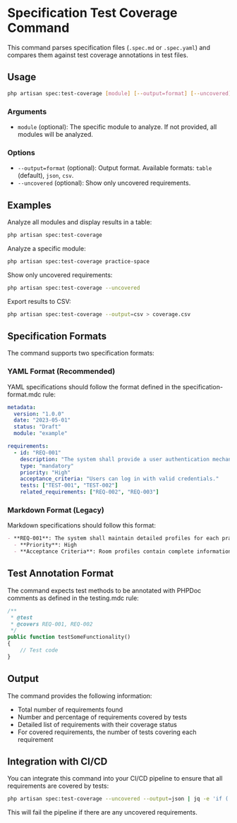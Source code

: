 # Specification Test Coverage Command

This command parses specification files (`.spec.md` or `.spec.yaml`) and compares them against test coverage annotations in test files.

## Usage

```bash
php artisan spec:test-coverage [module] [--output=format] [--uncovered]
```

### Arguments

- `module` (optional): The specific module to analyze. If not provided, all modules will be analyzed.

### Options

- `--output=format` (optional): Output format. Available formats: `table` (default), `json`, `csv`.
- `--uncovered` (optional): Show only uncovered requirements.

## Examples

Analyze all modules and display results in a table:
```bash
php artisan spec:test-coverage
```

Analyze a specific module:
```bash
php artisan spec:test-coverage practice-space
```

Show only uncovered requirements:
```bash
php artisan spec:test-coverage --uncovered
```

Export results to CSV:
```bash
php artisan spec:test-coverage --output=csv > coverage.csv
```

## Specification Formats

The command supports two specification formats:

### YAML Format (Recommended)

YAML specifications should follow the format defined in the specification-format.mdc rule:

```yaml
metadata:
  version: "1.0.0"
  date: "2023-05-01"
  status: "Draft"
  module: "example"

requirements:
  - id: "REQ-001"
    description: "The system shall provide a user authentication mechanism."
    type: "mandatory"
    priority: "High"
    acceptance_criteria: "Users can log in with valid credentials."
    tests: ["TEST-001", "TEST-002"]
    related_requirements: ["REQ-002", "REQ-003"]
```

### Markdown Format (Legacy)

Markdown specifications should follow this format:

```markdown
- **REQ-001**: The system shall maintain detailed profiles for each practice space.
  - **Priority**: High
  - **Acceptance Criteria**: Room profiles contain complete information with at least 5 descriptive fields.
```

## Test Annotation Format

The command expects test methods to be annotated with PHPDoc comments as defined in the testing.mdc rule:

```php
/**
 * @test
 * @covers REQ-001, REQ-002
 */
public function testSomeFunctionality()
{
    // Test code
}
```

## Output

The command provides the following information:

- Total number of requirements found
- Number and percentage of requirements covered by tests
- Detailed list of requirements with their coverage status
- For covered requirements, the number of tests covering each requirement

## Integration with CI/CD

You can integrate this command into your CI/CD pipeline to ensure that all requirements are covered by tests:

```bash
php artisan spec:test-coverage --uncovered --output=json | jq -e 'if (. | length > 0) then halt(1) else empty end'
```

This will fail the pipeline if there are any uncovered requirements. 